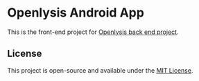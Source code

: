 # Openlysis Android App

This is the front-end project for [Openlysis back end project](https://github.com/PabloStarOk/openlysis).


## License

This project is open-source and available under the [MIT License](/LICENSE.md).
